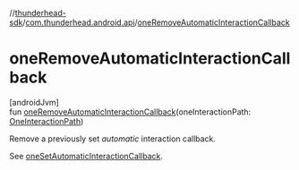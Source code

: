 //[thunderhead-sdk](../../index.md)/[com.thunderhead.android.api](index.md)/[oneRemoveAutomaticInteractionCallback](one-remove-automatic-interaction-callback.md)

# oneRemoveAutomaticInteractionCallback

[androidJvm]\
fun [oneRemoveAutomaticInteractionCallback](one-remove-automatic-interaction-callback.md)(oneInteractionPath: [OneInteractionPath](../com.thunderhead.android.api.interactions/-one-interaction-path/index.md))

Remove a previously set *automatic* interaction callback.

See [oneSetAutomaticInteractionCallback](one-set-automatic-interaction-callback.md).
